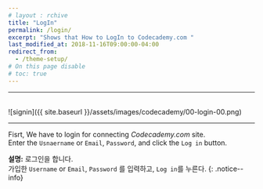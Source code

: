 ```yaml
---
# layout : rchive
title: "LogIn"
permalink: /login/
excerpt: "Shows that How to LogIn to Codecademy.com "
last_modified_at: 2018-11-16T09:00:00-04:00
redirect_from:
  - /theme-setup/
# On this page disable
# toc: true
---
```

<hr/>
<br/>   
![signin]({{ site.baseurl }}/assets/images/codecademy/00-login-00.png)
<hr/>    

Fisrt, We have to login for connecting *Codecademy.com* site.    
Enter the `Usnaername` or `Email`, `Password`, and click the `Log in` button. 

**설명:**  로그인을 합니다.     
가입한 `Username` or `Email`, `Password` 를 입력하고, `Log in`를 누른다. 
{: .notice--info}
